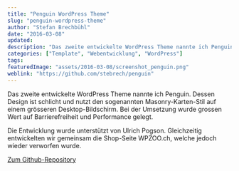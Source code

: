 ```yaml
---
title: "Penguin WordPress Theme"
slug: "penguin-wordpress-theme"
author: "Stefan Brechbühl"
date: "2016-03-08"
updated:
description: "Das zweite entwickelte WordPress Theme nannte ich Penguin. Dessen Design ist schlicht und nutzt den sogenannten Masonry-Karten-Stil auf einem grösseren Desktop-Bildschirm."
categories: ["Template", "Webentwicklung", "WordPress"]
tags:
featuredImage: "assets/2016-03-08/screenshot_penguin.png"
weblink: "https://github.com/stebrech/penguin"
---
```

Das zweite entwickelte WordPress Theme nannte ich Penguin. Dessen Design ist schlicht und nutzt den sogenannten Masonry-Karten-Stil auf einem grösseren Desktop-Bildschirm. Bei der Umsetzung wurde grossen Wert auf Barrierefreiheit und Performance gelegt.

Die Entwicklung wurde unterstützt von Ulrich Pogson. Gleichzeitig entwickelten wir gemeinsam die Shop-Seite WPZOO.ch, welche jedoch wieder verworfen wurde.

[Zum Github-Repository](https://github.com/stebrech/penguin)
